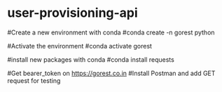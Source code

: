 # user-provisioning-api
#Create a new environment with conda
#conda create -n gorest python

#Activate the environment
#conda activate gorest 

#install new packages with conda
#conda install requests

#Get bearer_token on https://gorest.co.in
#Install Postman and add GET request for testing
